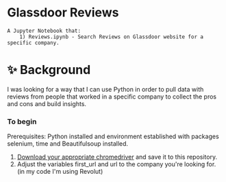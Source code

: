 # Glassdoor Reviews
```
A Jupyter Notebook that:
    1) Reviews.ipynb - Search Reviews on Glassdoor website for a specific company.
```
# ✨ Background

I was looking for a way that I can use Python in order to pull data with reviews from people that worked in a specific company to collect the pros and cons and build insights.

### To begin

Prerequisites: Python installed and environment established with packages selenium, time and Beautifulsoup installed.

1) [Download your appropriate chromedriver](https://chromedriver.chromium.org/downloads) and save it to this repository.
2) Adjust the variables first_url and url to the company you're looking for. (in my code I'm using Revolut)
